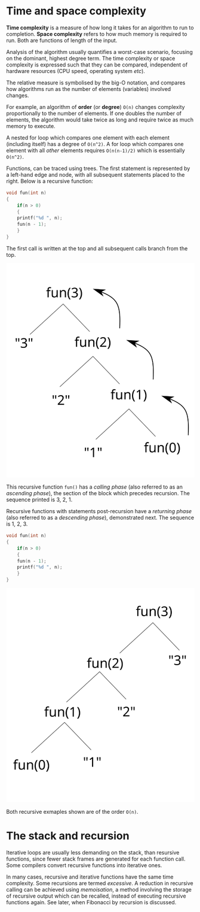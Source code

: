 # Time and space complexity #
**Time complexity** is a measure of how long it takes for an algorithm to run to completion. **Space complexity** refers to how much memory is required to run. Both are functions of length of the input.

Analysis of the algorithm usually quantifies a worst-case scenario, focusing on the dominant, highest degree term. The time complexity or space complexity is expressed such that they can be compared, independent of hardware resources (CPU speed, operating system _etc_).

The relative measure is symbolised by the big-O notation, and compares how algorithms run as the number of elements (variables) involved changes.

For example, an algorithm of **order** (or **degree**) `O(n)` changes complexity proportionally to the number of elements. If one doubles the number of elements, the algorithm would take twice as long and require twice as much memory to execute.

A nested for loop which compares one element with each element (including itself) has a degree of `O(n^2)`. A for loop which compares one element with all _other_ elements requires `O(n(n-1)/2)` which is essentially `O(n^2)`.

Functions, can be traced using trees. The first statement is represented by a left-hand edge and node, with all subsequent statements placed to the right. Below is a recursive function:

```C++
void fun(int n)
{
	if(n > 0)
	{
	printf("%d ", n);	
	fun(n - 1);
	}
}
```

The first call is written at the top and all subsequent calls branch from the top.

![](recursiveTracing.svg)

This recursive function `fun()` has a _calling phase_ (also referred to as an _ascending phase_), the section of the block which precedes recursion. The sequence printed is 3, 2, 1.

Recursive functions with statements post-recursion have a _returning phase_ (also referred to as a _descending phase_), demonstrated next. The sequence is 1, 2, 3.

```C++
void fun(int n)
{
	if(n > 0)
	{	
	fun(n - 1);
	printf("%d ", n);
	}
}
```

![](recursiveTracing2.svg)

Both recursive exmaples shown are of the order `O(n)`.

# The stack and recursion #
Iterative loops are usually less demanding on the stack, than resursive functions, since fewer stack frames are generated for each function call. Some compilers convert recursive functions into iterative ones.

In many cases, recursive and iterative functions have the same time complexity. Some recursions are termed _excessive_. A reduction in recursive calling can be achieved using _memoisation_, a method involving the storage of recursive output which can be recalled, instead of executing recursive functions again. See later, when Fibonacci by recursion is discussed.